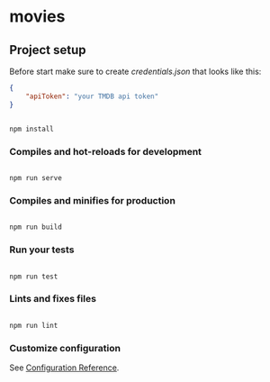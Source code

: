 # movies

## Project setup

Before start make sure to create _credentials.json_ that looks like this:

```json
{
    "apiToken": "your TMDB api token"
}
```

```

npm install

```

### Compiles and hot-reloads for development

```

npm run serve

```

### Compiles and minifies for production

```

npm run build

```

### Run your tests

```

npm run test

```

### Lints and fixes files

```

npm run lint

```

### Customize configuration

See [Configuration Reference](https://cli.vuejs.org/config/).

```

```
